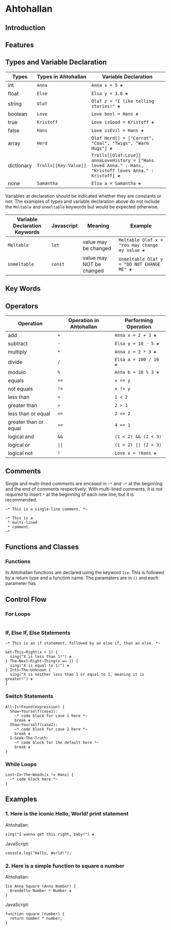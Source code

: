 # Ahtohallan

## Introduction

## Features

## Types and Variable Declaration

| Types      | Types in Ahtohallan   | Variable Declaration                                                                     |
| ---------- | --------------------- | ---------------------------------------------------------------------------------------- |
| int        | `Anna`                | `Anna x = 5 ❅`                                                                           |
| float      | `Else`                | `Elsa y = 3.6 ❅`                                                                         |
| string     | `Olaf`                | `Olaf z = "I like telling stories!" ❅`                                                   |
| boolean    | `Love`                | `Love bool = Hans ❅`                                                                     |
| true       | `Kristoff`            | `Love isGood = Kristoff ❅`                                                               |
| false      | `Hans`                | `Love isEvil = Hans ❅`                                                                   |
| array      | `Herd`                | `Olaf Herd[] = ["Carrot", "Coal", "Twigs", "Warm Hugs"] ❅`                               |
| dictionary | `Trolls[[Key:Value]]` | `Trolls[[Olaf:Love]] annaLoveHistory = ["Hans loved Anna." : Hans, "Kristoff loves Anna." : Kristoff] ❅` |
| none       | `Samantha`            | `Elsa a = Samantha ❅`                                                                    |

Variables at declaration should be indicated whether they are constants or not. The examples of types and variable declaration above do not include the ```Meltable``` and ```Unmeltable``` keywords but would be expected otherwise. 

| Variable Declaration Keywords | Javascript | Meaning | Example | 
| ----------------------------- | ---------- | ------- | ------- |
| ```Meltable``` | ```let``` | value may be changed |```Meltable Olaf x = "You may change my value ❅``` | 
| ```Unmeltable``` | ```const``` | value may NOT be changed | ```Unmeltable Olaf y = "DO NOT CHANGE ME" ❅ ``` | 

## Key Words

## Operators

| Operation             | Operation in Ahtohallan | Performing Operation  |
| --------------------- | ----------------------- | --------------------- | 
| add                   | `+`                     | `Anna x = 2 + 3 ❅`    |
| subtract              | `-`                     | `Elsa y = 10 - 5 ❅`   |
| multiply              | `*`                     | `Anna z = 2 * 3 ❅`    |
| divide                | `/`                     | `Elsa a = 100 / 10 ❅` |
| modulo                | `%`                     | `Anna b = 10 % 3 ❅ `  |
| equals                | `==`                    | `x == y`              |
| not equals            | ```!=```                | ```x != y ```         |
| less than             | `<`                     | `1 < 2`               |
| greater than          | `>`                     | `2 > 1`               |
| less than or equal    | `<=`                    | `2 <= 2`              |
| greater than or equal | `>=`                    | `4 >= 1`              |
| logical and           | `&&`                    | `(1 < 2) && (2 < 3)`  |
| logical or            | `\|\|`                  | `(1 < 2) \|\| (2 < 3)`|
| logical not           | `!`                     | `Love x = !Hans ❅`    |

## Comments 
Single and multi-lined comments are encased in ```~*``` and ```~*``` at the beginning and the end of comments respectively. With multi-lined comments, it is not required to insert ```*``` at the beginning of each new line, but it is recommended. 

```
~* This is a single-line comment. *~

~* This is a
 * multi-lined
 * comment. 
~*
```

## Functions and Classes

### Functions

In Ahtohallan functions are declared using the keyword `Ice`.
This is followed by a return type and a function name. The paramaters are in
`()` and each parameter has

## Control Flow

### For Loops
```
```

### If, Else If, Else Statements
```
~* This is an if statement, followed by an else if, than an else. *~

Get~This~Right(x < 1) {
  sing("X is less than 1!") ❅
} The~Next~Right~Thing(x == 1) {
  sing("X is equal to 1!") ❅
} Into~The~Unknown {
  sing("X is neither less than 1 or equal to 1, meaning it is greater!") ❅
}
```

### Switch Statements
```
All~Is~Found(expression) {
  Show~Yourself(case1):
    ~* code block for case 1 here *~
    break ❅
  Show~Yourself(case2):
    ~* code block for case 2 here *~
    break ❅
  I~Seek~The~Truth: 
    ~* code block for the default here *~
    break ❅
}
```

### While Loops
```
Lost~In~The~Woods(x != Hans) {
  ~* code block here *~
}
```

## Examples

### 1. Here is the iconic Hello, World! print statement

Ahtohallan:

```
sing("I wanna get this right, baby!") ❅
```

JavaScript:

```
console.log("Hello, World!");
```

### 2. Here is a simple function to square a number

  Ahtohallan:

```
Ice Anna Square (Anna Number) {
  Arendelle Number * Number ❅
}
```

  JavaScript:

```
function square (number) {
  return number * number;
}
```
